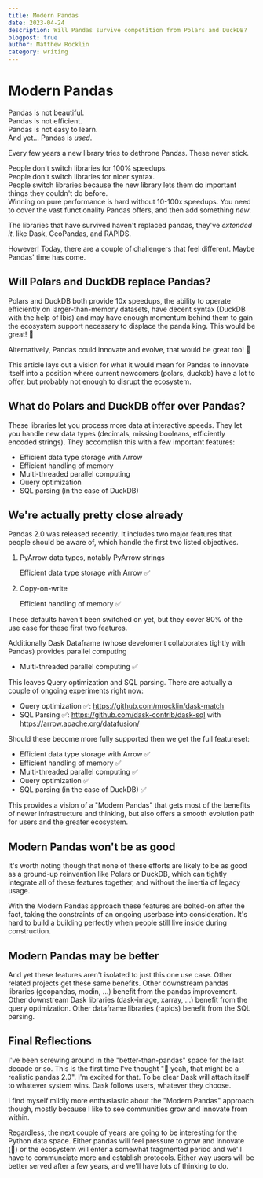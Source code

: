 ```yaml
---
title: Modern Pandas
date: 2023-04-24
description: Will Pandas survive competition from Polars and DuckDB?
blogpost: true
author: Matthew Rocklin
category: writing
---
```


Modern Pandas
=============

Pandas is not beautiful.<br>
Pandas is not efficient.<br>
Pandas is not easy to learn.<br>
And yet... Pandas is *used*.

Every few years a new library tries to dethrone Pandas.
These never stick.

People don't switch libraries for 100% speedups.<br>
People don't switch libraries for nicer syntax.<br>
People switch libraries because the new library lets them do important things they couldn't do before.<br>
Winning on pure performance is hard without 10-100x speedups.
You need to cover the vast functionality Pandas offers, and then add something *new*.

The libraries that have survived haven't replaced pandas, they've *extended
it*, like Dask, GeoPandas, and RAPIDS.

However!  Today, there are a couple of challengers that feel different.  Maybe
Pandas' time has come.

## Will Polars and DuckDB replace Pandas?

Polars and DuckDB both provide 10x speedups, the ability to operate
efficiently on larger-than-memory datasets, have decent syntax (DuckDB with the
help of Ibis) and may have enough momentum behind them to gain the ecosystem
support necessary to displace the panda king.  This would be great!  🎉

Alternatively, Pandas could innovate and evolve, that would be great too!  🎉

This article lays out a vision for what it would mean for Pandas to innovate
itself into a position where current newcomers (polars, duckdb) have a lot to
offer, but probably not enough to disrupt the ecosystem.


## What do Polars and DuckDB offer over Pandas?

These libraries let you process more data at interactive speeds.  They let you
handle new data types (decimals, missing booleans, efficiently encoded
strings).  They accomplish this with a few important features:

- Efficient data type storage with Arrow
- Efficient handling of memory
- Multi-threaded parallel computing
- Query optimization
- SQL parsing (in the case of DuckDB)

## We're actually pretty close already

Pandas 2.0 was released recently.  It includes two major features
that people should be aware of, which handle the first two listed objectives.

1.  PyArrow data types, notably PyArrow strings

    Efficient data type storage with Arrow  ✅

2.  Copy-on-write

    Efficient handling of memory ✅

These defaults haven't been switched on yet, but they cover 80% of the use case
for these first two features.

Additionally Dask Dataframe (whose develoment collaborates tightly with Pandas)
provides parallel computing

- Multi-threaded parallel computing ✅

This leaves Query optimization and SQL parsing.  There are actually a couple of
ongoing experiments right now:

-  Query optimization ✅: https://github.com/mrocklin/dask-match
-  SQL Parsing ✅: https://github.com/dask-contrib/dask-sql with https://arrow.apache.org/datafusion/

Should these become more fully supported then we get the full featureset:

- Efficient data type storage with Arrow  ✅
- Efficient handling of memory ✅
- Multi-threaded parallel computing ✅
- Query optimization ✅
- SQL parsing (in the case of DuckDB) ✅

This provides a vision of a "Modern Pandas" that gets most of the benefits of
newer infrastructure and thinking, but also offers a smooth evolution path for
users and the greater ecosystem.

## Modern Pandas won't be as good

It's worth noting though that none of these efforts are likely to be as good as
a ground-up reinvention like Polars or DuckDB, which can tightly integrate all
of these features together, and without the inertia of legacy usage.

With the Modern Pandas approach these features are bolted-on after the fact,
taking the constraints of an ongoing userbase into consideration.  It's hard to
build a building perfectly when people still live inside during construction.

## Modern Pandas may be better

And yet these features aren't isolated to just this one use case.
Other related projects get these same benefits.  Other downstream pandas
libraries (geopandas, modin, ...) benefit from the pandas improvement.  Other
downstream Dask libraries (dask-image, xarray, ...) benefit from the query
optimization.  Other dataframe libraries (rapids) benefit from the SQL parsing.


## Final Reflections

I've been screwing around in the "better-than-pandas" space for the last decade
or so.  This is the first time I've thought "🤔 yeah, that might be a realistic
pandas 2.0".  I'm excited for that.  To be clear Dask will attach itself to
whatever system wins.  Dask follows users, whatever they choose.

I find myself mildly more enthusiastic about the "Modern Pandas" approach
though, mostly because I like to see communities grow and innovate from within.

Regardless, the next couple of years are going to be interesting for the Python
data space.  Either pandas will feel pressure to grow and innovate (🎉) or the
ecosystem will enter a somewhat fragmented period and we'll have to communciate
more and establish protocols.  Either way users will be better served after a
few years, and we'll have lots of thinking to do.
